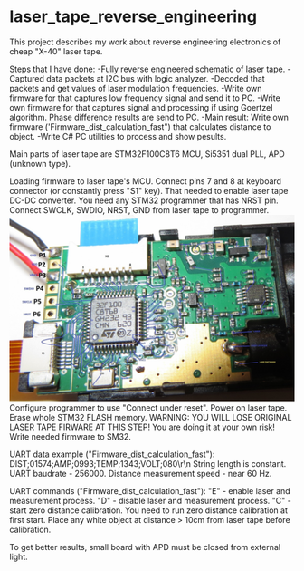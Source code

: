 # laser_tape_reverse_engineering 

This project describes my work about reverse engineering electronics of cheap "X-40" laser tape.

Steps that I have done:
-Fully reverse engineered schematic of laser tape.
-Captured data packets at I2C bus with logic analyzer.
-Decoded that packets and get values of laser modulation frequencies.
-Write own firmware for that captures low frequency signal and send it to PC.
-Write own firmware for that captures signal and processing if using Goertzel algorithm. Phase difference results are send to PC.
-Main result: Write own firmware ('Firmware_dist_calculation_fast") that calculates distance to object.
-Write C# PC utilities to process and show pesults.

Main parts of laser tape are STM32F100C8T6 MCU, Si5351 dual PLL, APD (unknown type).

Loading firmware to laser tape's MCU.
Connect pins 7 and 8 at keyboard connector (or constantly press "S1" key). That needed to enable laser tape DC-DC converter.
You need any STM32 programmer that has NRST pin.
Connect SWCLK, SWDIO, NRST, GND from laser tape to programmer.
![Alt text]( PCB_photos/PCB_top.jpg?raw=true "Image")
Configure programmer to use "Connect under reset".
Power on laser tape.
Erase whole STM32 FLASH memory. WARNING: YOU WILL LOSE ORIGINAL LASER TAPE FIRWARE AT THIS STEP! You are doing it at your own risk!
Write needed firmware to SM32.


UART data example ("Firmware_dist_calculation_fast"):
DIST;01574;AMP;0993;TEMP;1343;VOLT;080\r\n
String length is constant.
UART baudrate - 256000.
Distance measurement speed - near 60 Hz.


UART commands ("Firmware_dist_calculation_fast"):
"E" - enable laser and measurement process.
"D" - disable laser and measurement process.
"C" - start zero distance calibration. You need to run zero distance calibration at first start. Place any white object at distance > 10cm from laser tape before calibration.


To get better results, small board with APD must be closed from external light.

